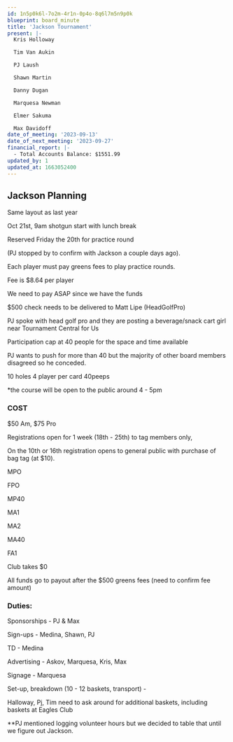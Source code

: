 ```yaml
---
id: 1n5p0k6l-7o2m-4r1n-0p4o-8q6l7m5n9p0k
blueprint: board_minute
title: 'Jackson Tournament'
present: |-
  Kris Holloway

  Tim Van Aukin

  PJ Laush

  Shawn Martin

  Danny Dugan

  Marquesa Newman

  Elmer Sakuma

  Max Davidoff
date_of_meeting: '2023-09-13'
date_of_next_meeting: '2023-09-27'
financial_report: |-
  - Total Accounts Balance: $1551.99
updated_by: 1
updated_at: 1663052400
---
```

## Jackson Planning
Same layout as last year

Oct 21st, 9am shotgun start with lunch break

Reserved Friday the 20th for practice round

(PJ stopped by to confirm with Jackson a couple days ago).

Each player must pay greens fees to play practice rounds.

Fee is $8.64 per player

We need to pay ASAP since we have the funds

$500 check needs to be delivered to Matt Lipe (HeadGolfPro)

PJ spoke with head golf pro and they are posting a beverage/snack cart girl near Tournament Central for Us

Participation cap at 40 people for the space and time available

PJ wants to push for more than 40 but the majority of other board members disagreed so he conceded.

10 holes 4 player per card 40peeps

*the course will be open to the public around 4 - 5pm

### COST
$50 Am, $75 Pro

Registrations open for 1 week (18th - 25th) to tag members only,

On the 10th or 16th registration opens to general public with purchase of bag tag (at $10).

MPO

FPO

MP40

MA1

MA2

MA40

FA1

Club takes $0

All funds go to payout after the $500 greens fees (need to confirm fee amount)

### Duties:
Sponsorships - PJ & Max

Sign-ups - Medina, Shawn, PJ

TD - Medina

Advertising - Askov, Marquesa, Kris, Max

Signage - Marquesa

Set-up, breakdown (10 - 12 baskets, transport) -

Halloway, Pj, Tim need to ask around for additional baskets, including baskets at Eagles Club

**PJ mentioned logging volunteer hours but we decided to table that until we figure out Jackson.
